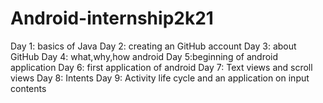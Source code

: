 # Android-internship2k21
Day 1: basics of Java
Day 2: creating an GitHub account
Day 3: about GitHub
Day 4: what,why,how android
Day 5:beginning of android application
Day 6: first application of android
Day 7: Text views and scroll views
Day 8: Intents
Day 9: Activity life cycle and an application on input contents
